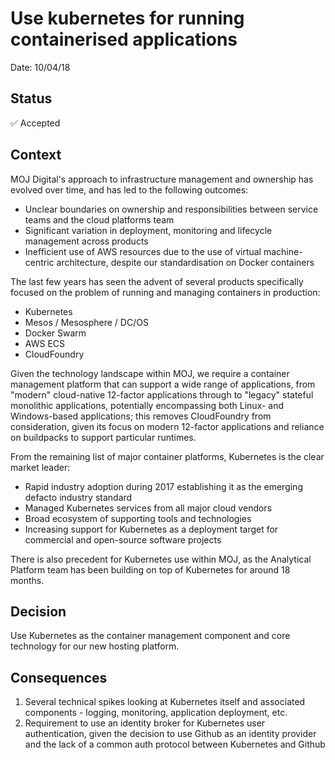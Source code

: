 # Use kubernetes for running containerised applications

Date: 10/04/18

## Status

✅ Accepted

## Context

MOJ Digital's approach to infrastructure management and ownership has evolved over time, and has led to the following outcomes:

- Unclear boundaries on ownership and responsibilities between service teams and the cloud platforms team
- Significant variation in deployment, monitoring and lifecycle management across products
- Inefficient use of AWS resources due to the use of virtual machine-centric architecture, despite our standardisation on Docker containers

The last few years has seen the advent of several products specifically focused on the problem of running and managing containers in production:

- Kubernetes
- Mesos / Mesosphere / DC/OS
- Docker Swarm
- AWS ECS
- CloudFoundry

Given the technology landscape within MOJ, we require a container management platform that can support a wide range of applications, from "modern" cloud-native 12-factor applications through to "legacy" stateful monolithic applications, potentially encompassing both Linux- and Windows-based applications; this removes CloudFoundry from consideration, given its focus on modern 12-factor applications and reliance on buildpacks to support particular runtimes.

From the remaining list of major container platforms, Kubernetes is the clear market leader:

- Rapid industry adoption during 2017 establishing it as the emerging defacto industry standard
- Managed Kubernetes services from all major cloud vendors
- Broad ecosystem of supporting tools and technologies
- Increasing support for Kubernetes as a deployment target for commercial and open-source software projects

There is also precedent for Kubernetes use within MOJ, as the Analytical Platform team has been building on top of Kubernetes for around 18 months.

## Decision

Use Kubernetes as the container management component and core technology for our new hosting platform.

## Consequences

1. Several technical spikes looking at Kubernetes itself and associated components - logging, monitoring, application deployment, etc.
2. Requirement to use an identity broker for Kubernetes user authentication, given the decision to use Github as an identity provider and the lack of a common auth protocol between Kubernetes and Github
